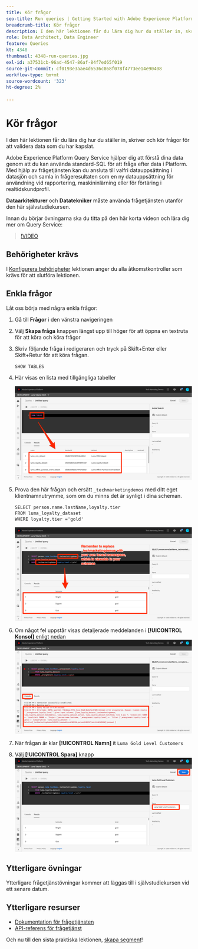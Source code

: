```yaml
---
title: Kör frågor
seo-title: Run queries | Getting Started with Adobe Experience Platform for Data Architects and Data Engineers
breadcrumb-title: Kör frågor
description: I den här lektionen får du lära dig hur du ställer in, skriver och kör frågor för att validera data som du har kapslat.
role: Data Architect, Data Engineer
feature: Queries
kt: 4348
thumbnail: 4348-run-queries.jpg
exl-id: a37531cb-96ad-4547-86af-84f7ed65f019
source-git-commit: cf0193e3aae4d6536c868f078f4773ee14e90408
workflow-type: tm+mt
source-wordcount: '323'
ht-degree: 2%

---
```


# Kör frågor

<!-- 15 min-->
I den här lektionen får du lära dig hur du ställer in, skriver och kör frågor för att validera data som du har kapslat.

Adobe Experience Platform Query Service hjälper dig att förstå dina data genom att du kan använda standard-SQL för att fråga efter data i Platform. Med hjälp av frågetjänsten kan du ansluta till valfri datauppsättning i datasjön och samla in frågeresultaten som en ny datauppsättning för användning vid rapportering, maskininlärning eller för förtäring i realtidskundprofil.

**Dataarkitekturer** och **Datatekniker** måste använda frågetjänsten utanför den här självstudiekursen.

Innan du börjar övningarna ska du titta på den här korta videon och lära dig mer om Query Service:
>[!VIDEO](https://video.tv.adobe.com/v/29795?quality=12&learn=on)

## Behörigheter krävs

I [Konfigurera behörigheter](configure-permissions.md) lektionen anger du alla åtkomstkontroller som krävs för att slutföra lektionen.

<!-- Settings > **[!UICONTROL Services]** > **[!UICONTROL Query Service]**
* Permission items Data Management > **[!UICONTROL View Datasets]** and  **[!UICONTROL Manage Datasets]**
* Permission item Sandboxes > `Luma Tutorial`
* User-role access to the `Luma Tutorial Platform` product profile
-->

## Enkla frågor

Låt oss börja med några enkla frågor:

1. Gå till **Frågor** i den vänstra navigeringen
1. Välj **Skapa fråga** knappen längst upp till höger för att öppna en textruta för att köra och köra frågor
1. Skriv följande fråga i redigeraren och tryck på Skift+Enter eller Skift+Retur för att köra frågan.

   ```
   SHOW TABLES
   ```

1. Här visas en lista med tillgängliga tabeller

   ![VISA TABLE-fråga](assets/queries-showTables.png)


1. Prova den här frågan och ersätt `_techmarketingdemos` med ditt eget klientnamnutrymme, som om du minns det är synligt i dina scheman.

   ```
   SELECT person.name.lastName,loyalty.tier
   FROM luma_loyalty_dataset
   WHERE loyalty.tier ='gold'
   ```

   ![SELECT-data från lojalitetsdatauppsättningen](assets/queries-loyaltySelect.png)

1. Om något fel uppstår visas detaljerade meddelanden i **[!UICONTROL Konsol]** enligt nedan
   ![Fel i frågan](assets/queries-error.png)

1. När frågan är klar **[!UICONTROL Namn]** it `Luma Gold Level Customers`
1. Välj **[!UICONTROL Spara]** knapp
   ![Sparar frågan](assets/queries-loyaltySelect-save.png)


<!--SELECT COUNT(DISTINCT (_techmarketingdemos.systemIdentifier.loyaltyId)) FROM luma_loyalty_dataset 


SELECT _techmarketingdemos.systemIdentifier.loyaltyId, COUNT(_techmarketingdemos.systemIdentifier.loyaltyId)
FROM luma_loyalty_dataset 
GROUP BY _techmarketingdemos.systemIdentifier.loyaltyId
HAVING COUNT(_techmarketingdemos.systemIdentifier.loyaltyId) > 1;-->

## Ytterligare övningar

Ytterligare frågetjänstövningar kommer att läggas till i självstudiekursen vid ett senare datum.
<!--
## Join Datasets

In this exercise, we will join two datasets `Luma Loyalty Dataset` and `Luma Offline Purchase` to get list of gold customers who have spend over $500 dollars in one purchase.

1. Create a new query
1. Copy and paste following query in query editor and execute, again replacing `_techmarketingdemos` with your own tenant namespace
    
    ```
    SELECT DISTINCT lopd.commerce.order.purchaseID as PurchaseId ,
        lld.person.name.firstName as LastName ,
        lld.person.name.lastName as LastName ,
        lopd.personalEmail.address as email,
        lopd.commerce.order.priceTotal as Total

    FROM luma_loyalty_dataset lld
    JOIN luma_offline_purchase_event_dataset lopd
    ON lopd._techmarketingdemos.systemIdentifier.loyaltyId = lld._techmarketingdemos.systemIdentifier.loyaltyId

    WHERE lld._techmarketingdemos.loyalty.level ='gold' AND lopd.commerce.order.priceTotal >500;
    ```

1. You should get list of Gold Customers who have spend over $500 in single purchase.

## Output datasets

1. Select on Output Dataset button
1. Provide name and description to the dataset
1. Save.
1. Go to **Datasets** under **Data Management** to find new dataset created.

-->
<!--Add content for Adobe Defined Functions-->

## Ytterligare resurser

* [Dokumentation för frågetjänsten](https://experienceleague.adobe.com/docs/experience-platform/query/home.html?lang=sv)
* [API-referens för frågetjänst](https://www.adobe.io/experience-platform-apis/references/query-service/)

Och nu till den sista praktiska lektionen, [skapa segment](build-segments.md)!
